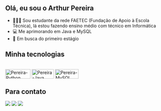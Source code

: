 ## Olá, eu sou o Arthur Pereira

  - 👨🏾‍🎓 Sou estudante da rede FAETEC (Fundação de Apoio à Escola Técnica), lá estou fazendo ensino médio com técnico em Informática
  - 💻 Me aprimorando em Java e MySQL
  - 🔭 Em busca do primeiro estágio 


  ## Minha tecnologias 
  
<div style="display: inline_block"><br>
  <img align="center" alt="Pereira-Python" height="30" width="80" src="https://img.shields.io/badge/Python-14354C?style=for-the-badge&logo=python&logoColor=white">
  <img align="center" alt="Pereira-Java" height="30" width="70" src="https://img.shields.io/badge/Java-ED8B00?style=for-the-badge&logo=openjdk&logoColor=white">
  <img align="center" alt="Pereira-MySQL" height="30" width="75" src="https://img.shields.io/badge/MySQL-005C84?style=for-the-badge&logo=mysql&logoColor=white">
</div>

  ## Para contato

<div> 
  <a href="https://instagram.com/arthurper2eira" target="_blank"><img src="https://img.shields.io/badge/-Instagram-%23E4405F?style=for-the-badge&logo=instagram&logoColor=white" target="_blank"></a>
  <a href = "mailto:arthur.ppa2@gmail.com"><img src="https://img.shields.io/badge/-Gmail-%23333?style=for-the-badge&logo=gmail&logoColor=white" target="_blank"></a>
  <a href="https://www.linkedin.com/in/arthur-pedro-24336934a/" target="_blank"><img src="https://img.shields.io/badge/-LinkedIn-%230077B5?style=for-the-badge&logo=linkedin&logoColor=white" target="_blank"></a> 
  
</div>
